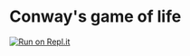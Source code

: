 # Conway's game of life

[![Run on Repl.it](https://repl.it/badge/github/msafadieh/gof)](https://repl.it/github/msafadieh/gof)
